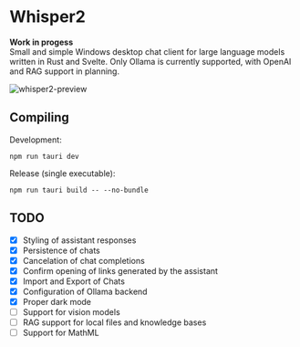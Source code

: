 # Whisper2

**Work in progess**<br>
Small and simple Windows desktop chat client for large language models written in Rust and Svelte.
Only Ollama is currently supported, with OpenAI and RAG support in planning.

![whisper2-preview](https://github.com/user-attachments/assets/b787e09a-0b7a-42d2-8b48-26cd82f8080d)

## Compiling
Development:
```
npm run tauri dev
```

Release (single executable):
```
npm run tauri build -- --no-bundle
```

## TODO
- [x] Styling of assistant responses
- [x] Persistence of chats
- [x] Cancelation of chat completions
- [x] Confirm opening of links generated by the assistant
- [x] Import and Export of Chats
- [x] Configuration of Ollama backend
- [x] Proper dark mode
- [ ] Support for vision models
- [ ] RAG support for local files and knowledge bases
- [ ] Support for MathML
